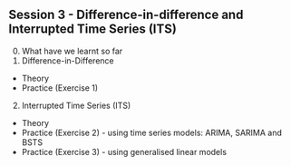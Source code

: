 ## Session 3 - Difference-in-difference and Interrupted Time Series (ITS)

0. What have we learnt so far
1. Difference-in-Difference
- Theory
- Practice (Exercise 1)
2. Interrupted Time Series (ITS) 
- Theory
- Practice (Exercise 2) - using time series models: ARIMA, SARIMA and BSTS
- Practice (Exercise 3) - using generalised linear models


